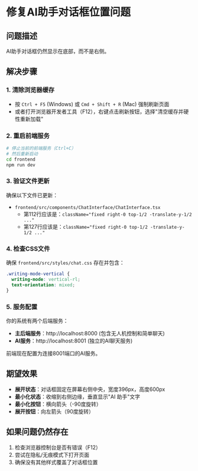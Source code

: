 # 修复AI助手对话框位置问题

## 问题描述
AI助手对话框仍然显示在底部，而不是右侧。

## 解决步骤

### 1. 清除浏览器缓存
- 按 `Ctrl + F5` (Windows) 或 `Cmd + Shift + R` (Mac) 强制刷新页面
- 或者打开浏览器开发者工具（F12），右键点击刷新按钮，选择"清空缓存并硬性重新加载"

### 2. 重启前端服务
```bash
# 停止当前的前端服务（Ctrl+C）
# 然后重新启动
cd frontend
npm run dev
```

### 3. 验证文件更新
确保以下文件已更新：
- `frontend/src/components/ChatInterface/ChatInterface.tsx`
  - 第112行应该是：`className="fixed right-0 top-1/2 -translate-y-1/2 ..."`
  - 第127行应该是：`className="fixed right-0 top-1/2 -translate-y-1/2 ..."`

### 4. 检查CSS文件
确保 `frontend/src/styles/chat.css` 存在并包含：
```css
.writing-mode-vertical {
  writing-mode: vertical-rl;
  text-orientation: mixed;
}
```

### 5. 服务配置
你的系统有两个后端服务：
- **主后端服务**：http://localhost:8000 (包含无人机控制和简单聊天)
- **AI服务**：http://localhost:8001 (独立的AI聊天服务)

前端现在配置为连接8001端口的AI服务。

## 期望效果
- **展开状态**：对话框固定在屏幕右侧中央，宽度396px，高度600px
- **最小化状态**：收缩到右侧边缘，垂直显示"AI 助手"文字
- **最小化按钮**：横向箭头（-90度旋转）
- **展开按钮**：向左箭头（90度旋转）

## 如果问题仍然存在
1. 检查浏览器控制台是否有错误（F12）
2. 尝试在隐私/无痕模式下打开页面
3. 确保没有其他样式覆盖了对话框位置 